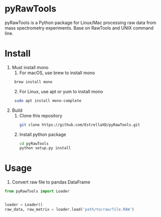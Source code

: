 # pyRawTools

pyRawTools is a Python package for Linux/Mac processing raw data from mass spectrometry experiments. Base on RawTools and UNIX command line.

# Install
1. Must install mono
   1. For macOS, use brew to install mono
   ```zsh
    brew install mono
    ```
   2. For Linux, use apt or yum to install mono
   ```bash
    sudo apt install mono-complete
    ```
2. Build
   1. Clone this repository
      ```bash
      git clone https://github.com/EstrellaXD/pyRawTools.git
      ```
   2. Install python package
      ```bash
      cd pyRawTools
      python setup.py install
      ```
# Usage
1. Convert raw file to pandas DataFrame
```python
from pyRawTools import Loader


loader = Loader()
raw_data, raw_metrix = loader.load('path/to/raw/file.RAW')
```